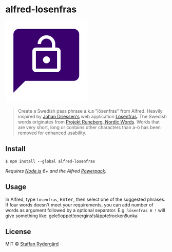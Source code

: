 # alfred-losenfras 
![Lösenfras](icon.png "Lösenfras")

> Create a Swedish pass phrase a.k.a "lösenfras" from Alfred. Heavily inspired by [Johan Driessen's](https://github.com/nahojd) web application [Lösenfras](https://johan.driessen.se/lösenfras). The Swedish words originates from [Projekt Runeberg, Nordic Words](http://runeberg.org/words/). Words that are very short, long or contains other characters than a-ö has been removed for enhanced usability.

## Install

```
$ npm install --global alfred-losenfras
```

*Requires [Node.js](https://nodejs.org) 6+ and the Alfred [Powerpack](https://www.alfredapp.com/powerpack/).*


## Usage

In Alfred, type `lösenfras`, <kbd>Enter</kbd>, then select one of the suggested phrases. If four words doesn't meet your requirements, you can add number of words as argument followed by a optional separator. E.g. `lösenfras 6 !` will give something like: gele!loppet!energins!släppte!rocken!lunka


## License

MIT © [Staffan Rydergård](https://staffan.rydergard.se)

